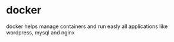 # docker
docker helps manage containers and run easly all applications like wordpress, mysql and nginx
